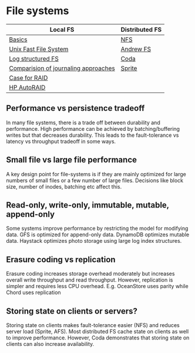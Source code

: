 # File systems

|Local FS|Distributed FS|
|---|---|
|[Basics](https://github.com/parasj/papers/blob/master/file_systems/basics.md)|[NFS](https://github.com/parasj/papers/blob/master/file_systems/sun_nfs.md)|
|[Unix Fast File System](https://github.com/parasj/papers/blob/master/file_systems/fast_file_system.md)|[Andrew FS](https://github.com/parasj/papers/blob/master/file_systems/andrew_fs.md)|
|[Log structured FS](https://github.com/parasj/papers/blob/master/file_systems/log_structured_file_system.md)|[Coda](https://github.com/parasj/papers/blob/master/file_systems/coda.md)|
|[Comparision of journaling approaches](https://github.com/parasj/papers/blob/master/file_systems/journaling_file_systems.md)|[Sprite](https://github.com/parasj/papers/blob/master/file_systems/sprite_network_fs.md)|
|[Case for RAID](https://github.com/parasj/papers/blob/master/file_systems/case_for_raid.md)||
|[HP AutoRAID](https://github.com/parasj/papers/blob/master/file_systems/hp_autoraid.md)||


## Performance vs persistence tradeoff
In many file systems, there is a trade off between durability and performance. High performance can be achieved by batching/buffering writes but that decreases durability. This leads to the fault-tolerance vs latency vs throughput tradeoff in some ways.

## Small file vs large file performance
A key design point for file-systems is if they are mainly optimized for large numbers of small files or a few number of large files. Decisions like block size, number of inodes, batching etc affect this.

## Read-only, write-only, immutable, mutable, append-only
Some systems improve performance by restricting the model for modifying data. GFS is optimized for append-only data. DynamoDB optimizes mutable data. Haystack optimizes photo storage using large log index structures.

## Erasure coding vs replication
Erasure coding increases storage overhead moderately but increases overall write throughput and read throughput. However, replication is simpler and requires less CPU overhead. E.g. OceanStore uses parity while Chord uses replication

## Storing state on clients or servers?
Storing state on clients makes fault-tolerance easier (NFS) and reduces server load (Sprite, AFS). Most distributed FS cache state on clients as well to improve performance. However, Coda demonstrates that storing state on clients can also increase availability.
